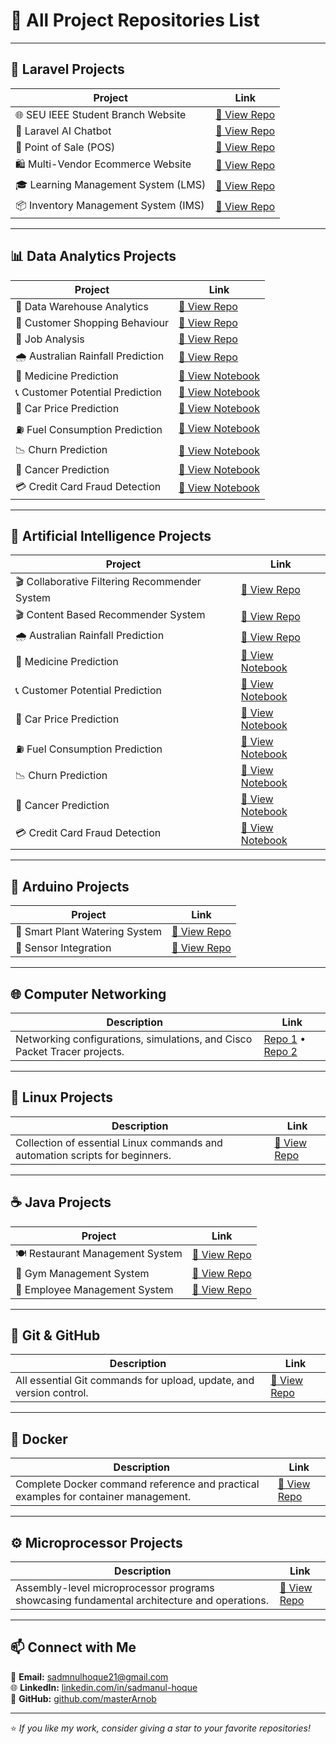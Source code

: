 # 🚀 All Project Repositories List

---

## 🧠 Laravel Projects
| Project | Link |
|----------|------|
| 🌐 SEU IEEE Student Branch Website | [🔗 View Repo](https://github.com/masterArnob/SEU-IEEE-SB) |
| 🤖 Laravel AI Chatbot | [🔗 View Repo](https://github.com/masterArnob/laravel-ai-chatbot) |
| 🏪 Point of Sale (POS) | [🔗 View Repo](https://github.com/masterArnob/point-of-sale-system) |
| 🛍️ Multi-Vendor Ecommerce Website | [🔗 View Repo](https://github.com/masterArnob/Multi-Vendor-Ecommerce-Website-Using-Laravel-12) |
| 🎓 Learning Management System (LMS) | [🔗 View Repo](https://github.com/masterArnob/LMS) |
| 📦 Inventory Management System (IMS) | [🔗 View Repo](https://github.com/masterArnob/e5) |

---

## 📊 Data Analytics Projects
| Project | Link |
|----------|------|
| 🧱 Data Warehouse Analytics | [🔗 View Repo](https://github.com/masterArnob/Data-Analyst-Sql-Project) |
| 🛒 Customer Shopping Behaviour | [🔗 View Repo](https://github.com/masterArnob/Customer-Shopping-Behaviour-Analysis) |
| 💼 Job Analysis | [🔗 View Repo](https://github.com/masterArnob/Sql-Data-Analysis) |
| 🌧️ Australian Rainfall Prediction | [🔗 View Repo](https://github.com/masterArnob/Australian-Rain-Fall-Analysis-and-Prediction-using-Machine-Learning) |
| 💊 Medicine Prediction | [🔗 View Notebook](https://github.com/masterArnob/IBM-Machine-Learning-with-Python/blob/main/Decision%20Tree/Drug%20Predction%20using%20Decision%20Tree.ipynb) |
| 📞 Customer Potential Prediction | [🔗 View Notebook](https://github.com/masterArnob/IBM-Machine-Learning-with-Python/blob/main/K%20Nearest%20Neighbour%20KNN/Telephone%20Customer%20Analysis%20using%20KNN.ipynb) |
| 🚗 Car Price Prediction | [🔗 View Notebook](https://github.com/masterArnob/IBM-Machine-Learning-with-Python/blob/main/Linear_Regression/Car%20Price%20Prediction%20using%20Linear%20Regression.ipynb) |
| ⛽ Fuel Consumption Prediction | [🔗 View Notebook](https://github.com/masterArnob/IBM-Machine-Learning-with-Python/blob/main/Linear_Regression/Fuel_Consumption%20using%20Multi%20Varable%20Linear%20Regression.ipynb) |
| 📉 Churn Prediction | [🔗 View Notebook](https://github.com/masterArnob/IBM-Machine-Learning-with-Python/blob/main/Logistic%20Regression/Churn%20Prediction%20using%20Logistic%20Regression.ipynb) |
| 🧬 Cancer Prediction | [🔗 View Notebook](https://github.com/masterArnob/IBM-Machine-Learning-with-Python/blob/main/SVM/Cancer%20Predction%20using%20SVM.ipynb) |
| 💳 Credit Card Fraud Detection | [🔗 View Notebook](https://github.com/masterArnob/IBM-Machine-Learning-with-Python/blob/main/SVM/Credit%20Card%20Fraud%20Detection%20Using%20SVM%20and%20Decision%20Tree.ipynb) |

---

## 🤖 Artificial Intelligence Projects
| Project | Link |
|----------|------|
| 🎬 Collaborative Filtering Recommender System | [🔗 View Repo](https://github.com/masterArnob/Collaborative-Filtering-Recommender-System) |
| 🎬 Content Based Recommender System | [🔗 View Repo](https://github.com/masterArnob/Movie-Recommender-System) |
| 🌧️ Australian Rainfall Prediction | [🔗 View Repo](https://github.com/masterArnob/Australian-Rain-Fall-Analysis-and-Prediction-using-Machine-Learning) |
| 💊 Medicine Prediction | [🔗 View Notebook](https://github.com/masterArnob/IBM-Machine-Learning-with-Python/blob/main/Decision%20Tree/Drug%20Predction%20using%20Decision%20Tree.ipynb) |
| 📞 Customer Potential Prediction | [🔗 View Notebook](https://github.com/masterArnob/IBM-Machine-Learning-with-Python/blob/main/K%20Nearest%20Neighbour%20KNN/Telephone%20Customer%20Analysis%20using%20KNN.ipynb) |
| 🚗 Car Price Prediction | [🔗 View Notebook](https://github.com/masterArnob/IBM-Machine-Learning-with-Python/blob/main/Linear_Regression/Car%20Price%20Prediction%20using%20Linear%20Regression.ipynb) |
| ⛽ Fuel Consumption Prediction | [🔗 View Notebook](https://github.com/masterArnob/IBM-Machine-Learning-with-Python/blob/main/Linear_Regression/Fuel_Consumption%20using%20Multi%20Varable%20Linear%20Regression.ipynb) |
| 📉 Churn Prediction | [🔗 View Notebook](https://github.com/masterArnob/IBM-Machine-Learning-with-Python/blob/main/Logistic%20Regression/Churn%20Prediction%20using%20Logistic%20Regression.ipynb) |
| 🧬 Cancer Prediction | [🔗 View Notebook](https://github.com/masterArnob/IBM-Machine-Learning-with-Python/blob/main/SVM/Cancer%20Predction%20using%20SVM.ipynb) |
| 💳 Credit Card Fraud Detection | [🔗 View Notebook](https://github.com/masterArnob/IBM-Machine-Learning-with-Python/blob/main/SVM/Credit%20Card%20Fraud%20Detection%20Using%20SVM%20and%20Decision%20Tree.ipynb) |

---

## 🔌 Arduino Projects
| Project | Link |
|----------|------|
| 🌿 Smart Plant Watering System | [🔗 View Repo](https://github.com/masterArnob/Smart-Plant-Watering-System-Using-Ardunio) |
| 🔧 Sensor Integration | [🔗 View Repo](https://github.com/masterArnob/Embedded-System-Ardunio) |

---

## 🌐 Computer Networking
| Description | Link |
|--------------|------|
| Networking configurations, simulations, and Cisco Packet Tracer projects. | [Repo 1](https://github.com/masterArnob/Computer-Networking) • [Repo 2](https://github.com/masterArnob/Networking-Cisco-Packet-Tracer) |

---

## 🐧 Linux Projects
| Description | Link |
|--------------|------|
| Collection of essential Linux commands and automation scripts for beginners. | [🔗 View Repo](https://github.com/masterArnob/Linux-Commands) |

---

## ☕ Java Projects
| Project | Link |
|----------|------|
| 🍽️ Restaurant Management System | [🔗 View Repo](https://github.com/masterArnob/Restaurant-Management-System) |
| 💪 Gym Management System | [🔗 View Repo](https://github.com/masterArnob/Gym-Management-System) |
| 👔 Employee Management System | [🔗 View Repo](https://github.com/masterArnob/Employee_Management_System) |

---

## 🧭 Git & GitHub
| Description | Link |
|--------------|------|
| All essential Git commands for upload, update, and version control. | [🔗 View Repo](https://github.com/masterArnob/Git-Upload-and-Update-commands) |

---

## 🐳 Docker
| Description | Link |
|--------------|------|
| Complete Docker command reference and practical examples for container management. | [🔗 View Repo](https://github.com/masterArnob/Docker/blob/main/README.md) |

---

## ⚙️ Microprocessor Projects
| Description | Link |
|--------------|------|
| Assembly-level microprocessor programs showcasing fundamental architecture and operations. | [🔗 View Repo](https://github.com/masterArnob/Microprocessor-Assembly-Code) |

---

## 📫 Connect with Me
📧 **Email:** sadmnulhoque21@gmail.com  
🌐 **LinkedIn:** [linkedin.com/in/sadmanul-hoque](https://www.linkedin.com/in/sadmanul-hoque/)  
💾 **GitHub:** [github.com/masterArnob](https://github.com/masterArnob)

---

⭐ *If you like my work, consider giving a star to your favorite repositories!*
